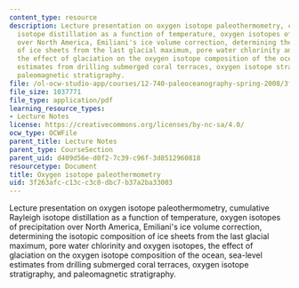 ```yaml
---
content_type: resource
description: Lecture presentation on oxygen isotope paleothermometry, cumulative Rayleigh
  isotope distillation as a function of temperature, oxygen isotopes of precipitation
  over North America, Emiliani's ice volume correction, determining the isotopic composition
  of ice sheets from the last glacial maximum, pore water chlorinity and oxygen isotopes,
  the effect of glaciation on the oxygen isotope composition of the ocean, sea-level
  estimates from drilling submerged coral terraces, oxygen isotope stratigraphy, and
  paleomagnetic stratigraphy.
file: /ol-ocw-studio-app/courses/12-740-paleoceanography-spring-2008/3f263afcc13cc3c0dbc7b37a2ba33003_lec03_slide.pdf
file_size: 1037771
file_type: application/pdf
learning_resource_types:
- Lecture Notes
license: https://creativecommons.org/licenses/by-nc-sa/4.0/
ocw_type: OCWFile
parent_title: Lecture Notes
parent_type: CourseSection
parent_uid: d409d56e-d0f2-7c39-c96f-3d8512960818
resourcetype: Document
title: Oxygen isotope paleothermometry
uid: 3f263afc-c13c-c3c0-dbc7-b37a2ba33003
---
```

Lecture presentation on oxygen isotope paleothermometry, cumulative Rayleigh isotope distillation as a function of temperature, oxygen isotopes of precipitation over North America, Emiliani's ice volume correction, determining the isotopic composition of ice sheets from the last glacial maximum, pore water chlorinity and oxygen isotopes, the effect of glaciation on the oxygen isotope composition of the ocean, sea-level estimates from drilling submerged coral terraces, oxygen isotope stratigraphy, and paleomagnetic stratigraphy.